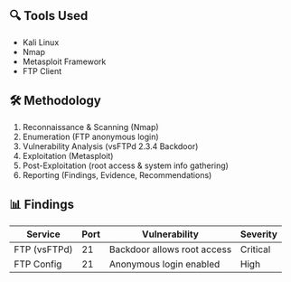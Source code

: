## 🔍 Tools Used
- Kali Linux
- Nmap
- Metasploit Framework
- FTP Client

## 🛠️ Methodology
1. Reconnaissance & Scanning (Nmap)
2. Enumeration (FTP anonymous login)
3. Vulnerability Analysis (vsFTPd 2.3.4 Backdoor)
4. Exploitation (Metasploit)
5. Post-Exploitation (root access & system info gathering)
6. Reporting (Findings, Evidence, Recommendations)

## 📊 Findings
| Service        | Port | Vulnerability                  | Severity  |
|----------------|------|--------------------------------|-----------|
| FTP (vsFTPd)   | 21   | Backdoor allows root access    | Critical  |
| FTP Config     | 21   | Anonymous login enabled        | High      |

